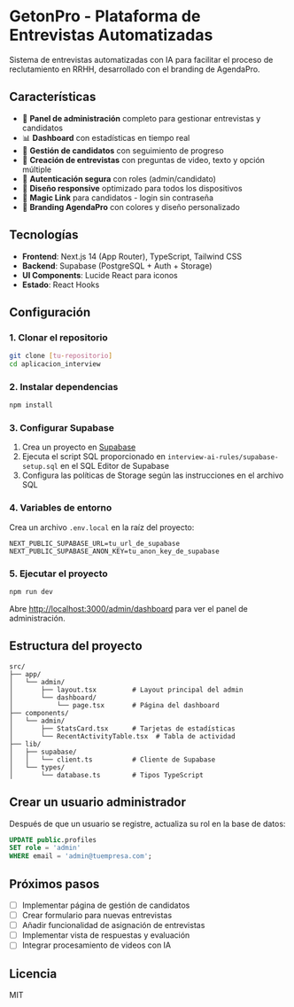 # GetonPro - Plataforma de Entrevistas Automatizadas

Sistema de entrevistas automatizadas con IA para facilitar el proceso de reclutamiento en RRHH, desarrollado con el branding de AgendaPro.

## Características

- 🎯 **Panel de administración** completo para gestionar entrevistas y candidatos
- 📊 **Dashboard** con estadísticas en tiempo real
- 👥 **Gestión de candidatos** con seguimiento de progreso
- 📝 **Creación de entrevistas** con preguntas de video, texto y opción múltiple
- 🔐 **Autenticación segura** con roles (admin/candidato)
- 📱 **Diseño responsive** optimizado para todos los dispositivos
- 🔗 **Magic Link** para candidatos - login sin contraseña
- 🎨 **Branding AgendaPro** con colores y diseño personalizado

## Tecnologías

- **Frontend**: Next.js 14 (App Router), TypeScript, Tailwind CSS
- **Backend**: Supabase (PostgreSQL + Auth + Storage)
- **UI Components**: Lucide React para iconos
- **Estado**: React Hooks

## Configuración

### 1. Clonar el repositorio

```bash
git clone [tu-repositorio]
cd aplicacion_interview
```

### 2. Instalar dependencias

```bash
npm install
```

### 3. Configurar Supabase

1. Crea un proyecto en [Supabase](https://supabase.com)
2. Ejecuta el script SQL proporcionado en `interview-ai-rules/supabase-setup.sql` en el SQL Editor de Supabase
3. Configura las políticas de Storage según las instrucciones en el archivo SQL

### 4. Variables de entorno

Crea un archivo `.env.local` en la raíz del proyecto:

```env
NEXT_PUBLIC_SUPABASE_URL=tu_url_de_supabase
NEXT_PUBLIC_SUPABASE_ANON_KEY=tu_anon_key_de_supabase
```

### 5. Ejecutar el proyecto

```bash
npm run dev
```

Abre [http://localhost:3000/admin/dashboard](http://localhost:3000/admin/dashboard) para ver el panel de administración.

## Estructura del proyecto

```
src/
├── app/
│   └── admin/
│       ├── layout.tsx         # Layout principal del admin
│       └── dashboard/
│           └── page.tsx       # Página del dashboard
├── components/
│   └── admin/
│       ├── StatsCard.tsx      # Tarjetas de estadísticas
│       └── RecentActivityTable.tsx  # Tabla de actividad
├── lib/
│   ├── supabase/
│   │   └── client.ts          # Cliente de Supabase
│   └── types/
│       └── database.ts        # Tipos TypeScript
```

## Crear un usuario administrador

Después de que un usuario se registre, actualiza su rol en la base de datos:

```sql
UPDATE public.profiles 
SET role = 'admin' 
WHERE email = 'admin@tuempresa.com';
```

## Próximos pasos

- [ ] Implementar página de gestión de candidatos
- [ ] Crear formulario para nuevas entrevistas
- [ ] Añadir funcionalidad de asignación de entrevistas
- [ ] Implementar vista de respuestas y evaluación
- [ ] Integrar procesamiento de videos con IA

## Licencia

MIT
